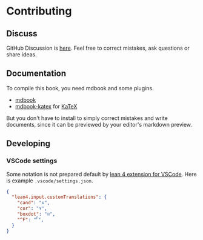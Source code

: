 # Contributing

## Discuss

GitHub Discussion is [here](https://github.com/iehality/lean4-logic/discussions). Feel free to correct mistakes, ask questions or share ideas.

## Documentation

To compile this book, you need mdbook and some plugins.

- [mdbook](https://github.com/rust-lang/mdBook)
- [mdbook-katex](https://github.com/lzanini/mdbook-katex) for [KaTeX](https://katex.org/)

But you don't have to install to simply correct mistakes and write documents, since it can be previewed by your editor's markdown preview.

## Developing

### VSCode settings

Some notation is not prepared default by [lean 4 extension for VSCode](https://marketplace.visualstudio.com/items?itemName=leanprover.lean4). Here is example `.vscode/settings.json`.

```json
{
  "lean4.input.customTranslations": {
    "cand": "⋏",
    "cor": "⋎",
    "boxdot": "⊡",
    "^F": "ꟳ",
  }
}
```
